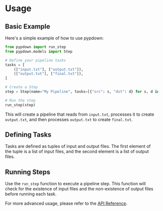 # Usage

## Basic Example

Here's a simple example of how to use pypdown:

```python
from pypdown import run_step
from pypdown.models import Step

# Define your pipeline tasks
tasks = [
    (["input.txt"], ["output.txt"]),
    (["output.txt"], ["final.txt"]),
]

# Create a Step
step = Step(name="My Pipeline", tasks=[{"src": s, "dst": d} for s, d in tasks])

# Run the step
run_step(step)
```

This will create a pipeline that reads from `input.txt`, processes it to create `output.txt`, and then processes `output.txt` to create `final.txt`.

## Defining Tasks

Tasks are defined as tuples of input and output files. The first element of the tuple is a list of input files, and the second element is a list of output files.

## Running Steps

Use the `run_step` function to execute a pipeline step. This function will check for the existence of input files and the non-existence of output files before running each task.

For more advanced usage, please refer to the [API Reference](../api/index.md).
